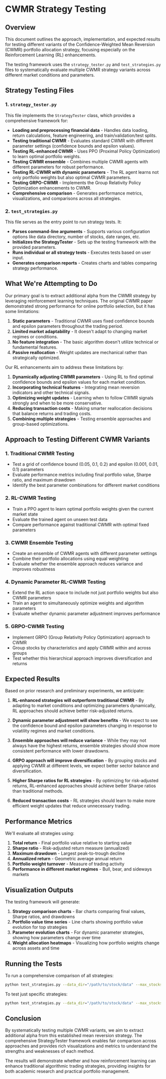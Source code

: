 # CWMR Strategy Testing

## Overview

This document outlines the approach, implementation, and expected results for testing different variants of the Confidence-Weighted Mean Reversion (CWMR) portfolio allocation strategy, focusing especially on the Reinforcement Learning (RL) enhancements.

The testing framework uses the `strategy_tester.py` and `test_strategies.py` files to systematically evaluate multiple CWMR strategy variants across different market conditions and parameters.

## Strategy Testing Files

### 1. `strategy_tester.py`

This file implements the `StrategyTester` class, which provides a comprehensive framework for:

- **Loading and preprocessing financial data** - Handles data loading, return calculations, feature engineering, and train/validation/test splits.
- **Testing traditional CWMR** - Evaluates standard CWMR with different parameter settings (confidence bounds and epsilon values).
- **Testing RL-enhanced CWMR** - Uses PPO (Proximal Policy Optimization) to learn optimal portfolio weights.
- **Testing CWMR ensemble** - Combines multiple CWMR agents with different parameters for robust performance.
- **Testing RL-CWMR with dynamic parameters** - The RL agent learns not only portfolio weights but also optimal CWMR parameters.
- **Testing GRPO-CWMR** - Implements the Group Relativity Policy Optimization enhancements to CWMR.
- **Comprehensive comparison** - Generates performance metrics, visualizations, and comparisons across all strategies.

### 2. `test_strategies.py`

This file serves as the entry point to run strategy tests. It:

- **Parses command-line arguments** - Supports various configuration options like data directory, number of stocks, date ranges, etc.
- **Initializes the StrategyTester** - Sets up the testing framework with the provided parameters.
- **Runs individual or all strategy tests** - Executes tests based on user input.
- **Generates comparison reports** - Creates charts and tables comparing strategy performance.

## What We're Attempting to Do

Our primary goal is to extract additional alpha from the CWMR strategy by leveraging reinforcement learning techniques. The original CWMR paper demonstrated strong performance for online portfolio selection, but it has some limitations:

1. **Static parameters** - Traditional CWMR uses fixed confidence bounds and epsilon parameters throughout the trading period.
2. **Limited market adaptability** - It doesn't adapt to changing market regimes or conditions.
3. **No feature integration** - The basic algorithm doesn't utilize technical or fundamental features.
4. **Passive reallocation** - Weight updates are mechanical rather than strategically optimized.

Our RL enhancements aim to address these limitations by:

1. **Dynamically adjusting CWMR parameters** - Using RL to find optimal confidence bounds and epsilon values for each market condition.
2. **Incorporating technical features** - Integrating mean reversion indicators and other technical signals.
3. **Optimizing weight updates** - Learning when to follow CWMR signals strongly and when to be more conservative.
4. **Reducing transaction costs** - Making smarter reallocation decisions that balance returns and trading costs.
5. **Combining multiple strategies** - Testing ensemble approaches and group-based optimizations.

## Approach to Testing Different CWMR Variants

### 1. Traditional CWMR Testing
- Test a grid of confidence bound (0.05, 0.1, 0.2) and epsilon (0.001, 0.01, 0.1) parameters
- Evaluate performance metrics including final portfolio value, Sharpe ratio, and maximum drawdown
- Identify the best parameter combinations for different market conditions

### 2. RL-CWMR Testing
- Train a PPO agent to learn optimal portfolio weights given the current market state
- Evaluate the trained agent on unseen test data
- Compare performance against traditional CWMR with optimal fixed parameters

### 3. CWMR Ensemble Testing
- Create an ensemble of CWMR agents with different parameter settings
- Combine their portfolio allocations using equal weighting
- Evaluate whether the ensemble approach reduces variance and improves robustness

### 4. Dynamic Parameter RL-CWMR Testing
- Extend the RL action space to include not just portfolio weights but also CWMR parameters
- Train an agent to simultaneously optimize weights and algorithm parameters
- Evaluate whether dynamic parameter adjustment improves performance

### 5. GRPO-CWMR Testing
- Implement GRPO (Group Relativity Policy Optimization) approach to CWMR
- Group stocks by characteristics and apply CWMR within and across groups
- Test whether this hierarchical approach improves diversification and returns

## Expected Results

Based on prior research and preliminary experiments, we anticipate:

1. **RL-enhanced strategies will outperform traditional CWMR** - By adapting to market conditions and optimizing parameters dynamically, RL approaches should achieve better risk-adjusted returns.

2. **Dynamic parameter adjustment will show benefits** - We expect to see the confidence bound and epsilon parameters changing in response to volatility regimes and market conditions.

3. **Ensemble approaches will reduce variance** - While they may not always have the highest returns, ensemble strategies should show more consistent performance with lower drawdowns.

4. **GRPO approach will improve diversification** - By grouping stocks and applying CWMR at different levels, we expect better sector balance and diversification.

5. **Higher Sharpe ratios for RL strategies** - By optimizing for risk-adjusted returns, RL-enhanced approaches should achieve better Sharpe ratios than traditional methods.

6. **Reduced transaction costs** - RL strategies should learn to make more efficient weight updates that reduce unnecessary trading.

## Performance Metrics

We'll evaluate all strategies using:

1. **Total return** - Final portfolio value relative to starting value
2. **Sharpe ratio** - Risk-adjusted return measure (annualized)
3. **Maximum drawdown** - Largest peak-to-trough decline
4. **Annualized return** - Geometric average annual return
5. **Portfolio weight turnover** - Measure of trading activity
6. **Performance in different market regimes** - Bull, bear, and sideways markets

## Visualization Outputs

The testing framework will generate:

1. **Strategy comparison charts** - Bar charts comparing final values, Sharpe ratios, and drawdowns
2. **Portfolio value time series** - Line charts showing portfolio value evolution for top strategies
3. **Parameter evolution charts** - For dynamic parameter strategies, showing how parameters change over time
4. **Weight allocation heatmaps** - Visualizing how portfolio weights change across assets and time

## Running the Tests

To run a comprehensive comparison of all strategies:

```bash
python test_strategies.py --data_dir="/path/to/stock/data" --max_stocks=20 --start_date="2010-01-01" --end_date="2020-12-31" --test_all
```

To test just specific strategies:

```bash
python test_strategies.py --data_dir="/path/to/stock/data" --max_stocks=20 --test_traditional --test_rl
```

## Conclusion

By systematically testing multiple CWMR variants, we aim to extract additional alpha from this established mean reversion strategy. The comprehensive StrategyTester framework enables fair comparison across approaches and provides rich visualizations and metrics to understand the strengths and weaknesses of each method.

The results will demonstrate whether and how reinforcement learning can enhance traditional algorithmic trading strategies, providing insights for both academic research and practical portfolio management. 